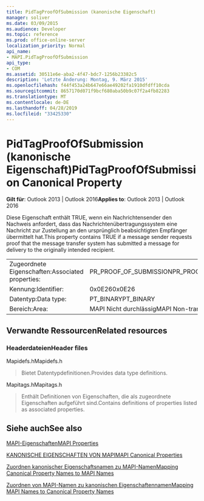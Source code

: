 ```yaml
---
title: PidTagProofOfSubmission (kanonische Eigenschaft)
manager: soliver
ms.date: 03/09/2015
ms.audience: Developer
ms.topic: reference
ms.prod: office-online-server
localization_priority: Normal
api_name:
- MAPI.PidTagProofOfSubmission
api_type:
- COM
ms.assetid: 30511e6e-aba2-4f47-bdc7-1256b23382c5
description: 'Letzte Änderung: Montag, 9. März 2015'
ms.openlocfilehash: f44f453a24b647e66ae49202fa1910dfdff10cda
ms.sourcegitcommit: 8657170d071f9bcf680aba50b9c07f2a4fb82283
ms.translationtype: MT
ms.contentlocale: de-DE
ms.lasthandoff: 04/28/2019
ms.locfileid: "33425330"
---
```

# <a name="pidtagproofofsubmission-canonical-property"></a><span data-ttu-id="c7725-103">PidTagProofOfSubmission (kanonische Eigenschaft)</span><span class="sxs-lookup"><span data-stu-id="c7725-103">PidTagProofOfSubmission Canonical Property</span></span>

  
  
<span data-ttu-id="c7725-104">**Gilt für**: Outlook 2013 | Outlook 2016</span><span class="sxs-lookup"><span data-stu-id="c7725-104">**Applies to**: Outlook 2013 | Outlook 2016</span></span> 
  
<span data-ttu-id="c7725-105">Diese Eigenschaft enthält TRUE, wenn ein Nachrichtensender den Nachweis anfordert, dass das Nachrichtenübertragungssystem eine Nachricht zur Zustellung an den ursprünglich beabsichtigten Empfänger übermittelt hat.</span><span class="sxs-lookup"><span data-stu-id="c7725-105">This property contains TRUE if a message sender requests proof that the message transfer system has submitted a message for delivery to the originally intended recipient.</span></span>
  
|||
|:-----|:-----|
|<span data-ttu-id="c7725-106">Zugeordnete Eigenschaften:</span><span class="sxs-lookup"><span data-stu-id="c7725-106">Associated properties:</span></span>  <br/> |<span data-ttu-id="c7725-107">PR_PROOF_OF_SUBMISSION</span><span class="sxs-lookup"><span data-stu-id="c7725-107">PR_PROOF_OF_SUBMISSION</span></span>  <br/> |
|<span data-ttu-id="c7725-108">Kennung:</span><span class="sxs-lookup"><span data-stu-id="c7725-108">Identifier:</span></span>  <br/> |<span data-ttu-id="c7725-109">0x0E26</span><span class="sxs-lookup"><span data-stu-id="c7725-109">0x0E26</span></span>  <br/> |
|<span data-ttu-id="c7725-110">Datentyp:</span><span class="sxs-lookup"><span data-stu-id="c7725-110">Data type:</span></span>  <br/> |<span data-ttu-id="c7725-111">PT_BINARY</span><span class="sxs-lookup"><span data-stu-id="c7725-111">PT_BINARY</span></span>  <br/> |
|<span data-ttu-id="c7725-112">Bereich:</span><span class="sxs-lookup"><span data-stu-id="c7725-112">Area:</span></span>  <br/> |<span data-ttu-id="c7725-113">MAPI Nicht durchlässig</span><span class="sxs-lookup"><span data-stu-id="c7725-113">MAPI Non-transmittable</span></span>  <br/> |
   
## <a name="related-resources"></a><span data-ttu-id="c7725-114">Verwandte Ressourcen</span><span class="sxs-lookup"><span data-stu-id="c7725-114">Related resources</span></span>

### <a name="header-files"></a><span data-ttu-id="c7725-115">Headerdateien</span><span class="sxs-lookup"><span data-stu-id="c7725-115">Header files</span></span>

<span data-ttu-id="c7725-116">Mapidefs.h</span><span class="sxs-lookup"><span data-stu-id="c7725-116">Mapidefs.h</span></span>
  
> <span data-ttu-id="c7725-117">Bietet Datentypdefinitionen.</span><span class="sxs-lookup"><span data-stu-id="c7725-117">Provides data type definitions.</span></span>
    
<span data-ttu-id="c7725-118">Mapitags.h</span><span class="sxs-lookup"><span data-stu-id="c7725-118">Mapitags.h</span></span>
  
> <span data-ttu-id="c7725-119">Enthält Definitionen von Eigenschaften, die als zugeordnete Eigenschaften aufgeführt sind.</span><span class="sxs-lookup"><span data-stu-id="c7725-119">Contains definitions of properties listed as associated properties.</span></span>
    
## <a name="see-also"></a><span data-ttu-id="c7725-120">Siehe auch</span><span class="sxs-lookup"><span data-stu-id="c7725-120">See also</span></span>



[<span data-ttu-id="c7725-121">MAPI-Eigenschaften</span><span class="sxs-lookup"><span data-stu-id="c7725-121">MAPI Properties</span></span>](mapi-properties.md)
  
[<span data-ttu-id="c7725-122">KANONISCHE EIGENSCHAFTEN VON MAPI</span><span class="sxs-lookup"><span data-stu-id="c7725-122">MAPI Canonical Properties</span></span>](mapi-canonical-properties.md)
  
[<span data-ttu-id="c7725-123">Zuordnen kanonischer Eigenschaftsnamen zu MAPI-Namen</span><span class="sxs-lookup"><span data-stu-id="c7725-123">Mapping Canonical Property Names to MAPI Names</span></span>](mapping-canonical-property-names-to-mapi-names.md)
  
[<span data-ttu-id="c7725-124">Zuordnen von MAPI-Namen zu kanonischen Eigenschaftennamen</span><span class="sxs-lookup"><span data-stu-id="c7725-124">Mapping MAPI Names to Canonical Property Names</span></span>](mapping-mapi-names-to-canonical-property-names.md)

